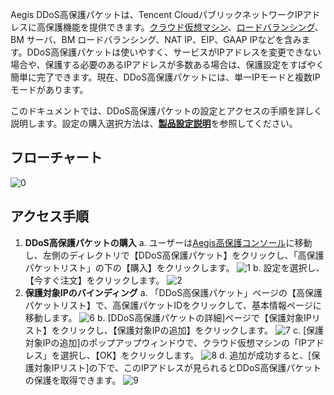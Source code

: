 Aegis DDoS高保護パケットは、Tencent CloudパブリックネットワークIPアドレスに高保護機能を提供できます。[クラウド仮想マシン](https://cloud.tencent.com/doc/product/213/495)、[ロードバランシング](https://cloud.tencent.com/doc/product/214/524)、BM サーバ、BM ロードバランシング、NAT IP、EIP、GAAP IPなどを含みます。DDoS高保護パケットは使いやすく、サービスがIPアドレスを変更できない場合や、保護する必要のあるIPアドレスが多数ある場合は、保護設定をすばやく簡単に完了できます。現在、DDoS高保護パケットには、単一IPモードと複数IPモードがあります。

このドキュメントでは、DDoS高保護パケットの設定とアクセスの手順を詳しく説明します。設定の購入選択方法は、[**製品設定説明**](https://cloud.tencent.com/document/product/685/18798)を参照してください。

## フローチャート
![0](https://main.qcloudimg.com/raw/a446dafee725558c1cc84847b06e2379.png)

## アクセス手順
1. **DDoS高保護パケットの購入**
a. ユーザーは[Aegis高保護コンソール](https://console.cloud.tencent.com/gamesec)に移動し、左側のディレクトリで【DDoS高保護パケット】をクリックし、「高保護パケットリスト」の下の【購入】をクリックします。
![1](https://main.qcloudimg.com/raw/c2f93a461c4a3eff8f648580b5dc494a.png)
b. 設定を選択し、【今すぐ注文】をクリックします。
![2](https://main.qcloudimg.com/raw/f1f87df6d487a369983568250c95cbd9.png)
2. **保護対象IPのバインディング**
a. 「DDoS高保護パケット」ページの【高保護パケットリスト】で、高保護パケットIDをクリックして、基本情報ページに移動します。
![6](https://main.qcloudimg.com/raw/941f0b915b7d50e4ab7c6775e9ce771f.png)
b. [DDoS高保護パケットの詳細]ページで【保護対象IPリスト】をクリックし、【保護対象IPの追加】をクリックします。
![7](https://main.qcloudimg.com/raw/18e43f86577c72d2d54973cfd825e1eb.png)
c. [保護対象IPの追加]のポップアップウィンドウで、クラウド仮想マシンの「IPアドレス」を選択し、【OK】をクリックします。
![8](https://main.qcloudimg.com/raw/6186b8f89c9495daf647ec990d516b96.png)
d. 追加が成功すると、[保護対象IPリスト]の下で、このIPアドレスが見られるとDDoS高保護パケットの保護を取得できます。
![9](https://main.qcloudimg.com/raw/83b05b9b7742451ce717181294dabfac.png)
